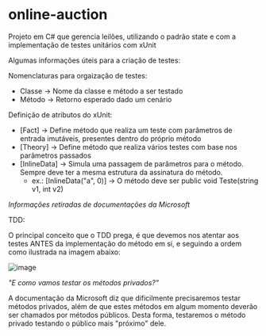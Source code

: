 # online-auction
Projeto em C# que gerencia leilões, utilizando o padrão state e com a implementação de testes unitários com xUnit

Algumas informações úteis para a criação de testes:

Nomenclaturas para orgaização de testes:
- Classe -> Nome da classe e método a ser testado
- Método -> Retorno esperado dado um cenário

Definição de atributos do xUnit:
- [Fact] -> Define método que realiza um teste com parâmetros de entrada imutáveis, presentes dentro do próprio método
- [Theory] -> Define método que realiza vários testes com base nos parâmetros passados
- [InlineData] -> Simula uma passagem de parâmetros para o método. Sempre deve ter a mesma estrutura da assinatura do método.
  - ex.: [InlineData("a", 0)] -> O método deve ser public void Teste(string v1, int v2)

*Informações retiradas de documentações da Microsoft*

TDD:

O principal conceito que o TDD prega, é que devemos nos atentar aos testes ANTES da implementação do método em si, e seguindo a ordem como ilustrada na imagem abaixo:

![image](https://user-images.githubusercontent.com/26116319/152895777-485f0fab-fa9d-4609-9368-c32a76098bd1.png)

*"E como vamos testar os métodos privados?"*

A documentação da Microsoft diz que dificilmente precisaremos testar métodos privados, além de que estes métodos em algum momento deverão ser chamados por métodos públicos. Desta forma, testaremos o método privado testando o público mais "próximo" dele.

